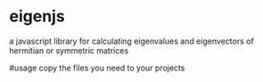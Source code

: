 # eigenjs
a javascript library for calculating eigenvalues and eigenvectors of hermitian or symmetric matrices

#usage
copy the files you need to your projects
